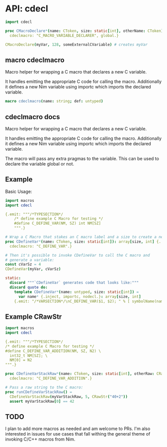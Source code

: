 
# API: cdecl

```nim
import cdecl

proc CMacroDeclare*(name: CToken, size: static[int], otherName: CToken): array[size, int] {.
  cdeclmacro: "C_MACRO_VARIABLE_DECLARER", global.}

CMacroDeclare(myVar, 128, someExternalCVariable) # creates myVar
```

## **macro** cdeclmacro

<p>Macro helper for wrapping a C macro that declares a new C variable.</p>
<p>It handles emitting the appropriate C code for calling the macro. Additionally it defines a new Nim variable using importc which imports the declared variable.   </p>

```nim
macro cdeclmacro(name: string; def: untyped)
```

## cdeclmacro docs

Macro helper for wrapping a C macro that declares 
a new C variable.

It handles emitting the appropriate
C code for calling the macro. Additionally it defines
a new Nim variable using importc which imports the 
declared variable.   

The macro will pass any extra pragmas to the variable. This
can be used to declare the variable global or not.  


## Example

Basic Usage:

```nim
import macros
import cdecl 

{.emit: """/*TYPESECTION*/
    /* define example C Macro for testing */
    #define C_DEFINE_VAR(NM, SZ) int NM[SZ]
    """.}

# Wrap a C Macro that stakes an C macro label and a size to create a new array variable
proc CDefineVar*(name: CToken, size: static[int]): array[size, int] {.
  cdeclmacro: "C_DEFINE_VAR".}

# Then it's possible to invoke CDefineVar to call the C macro and
# generate a variable:
const cVarSz = 4
CDefineVar(myVar, cVarSz)

static:
  discard """`CDefineVar` generates code that looks like:"""
  discard quote do:
    template CDefineVar*(name: untyped, size: static[int]) =
      var name* {.inject, importc, nodecl.}: array[size, int]
    {.emit: "/*VARSECTION*/\nC_DEFINE_VAR($1, $2); " % [ symbolName(name), $size, ] .}
```

## Example CRawStr

```nim
import macros
import cdecl 

{.emit: """/*TYPESECTION*/
/* define example C Macro for testing */
#define C_DEFINE_VAR_ADDITION(NM, SZ, N2) \
  int32_t NM[SZ]; \
  NM[0] = N2
""".}

proc CDefineVarStackRaw*(name: CToken, size: static[int], otherRaw: CRawStr): array[size, int32] {.
  cdeclmacro: "C_DEFINE_VAR_ADDITION".}

# Pass a raw string to the C macro:
proc runCDefineVarStackRaw() =
  CDefineVarStackRaw(myVarStackRaw, 5, CRawStr("40+2"))
  assert myVarStackRaw[0] == 42
```

## TODO

I plan to add more macros as needed and am welcome to PRs. I'm also interested in issues for use cases that fall withing the general theme of invoking C/C++ macros from Nim.